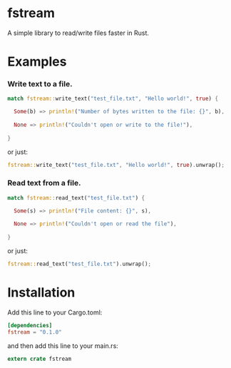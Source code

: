 # fstream
A simple library to read/write files faster in Rust.

# Examples
### Write text to a file.
```rust
match fstream::write_text("test_file.txt", "Hello world!", true) {

  Some(b) => println!("Number of bytes written to the file: {}", b),
  
  None => println!("Couldn't open or write to the file!"),
  
}
```

or just:
```rust
fstream::write_text("test_file.txt", "Hello world!", true).unwrap();
```

### Read text from a file.
```rust
match fstream::read_text("test_file.txt") {

  Some(s) => println!("File content: {}", s),
        
  None => println!("Couldn't open or read the file"),
        
}
```

or just:
```rust
fstream::read_text("test_file.txt").unwrap();
```

# Installation

Add this line to your Cargo.toml:

```toml
[dependencies]
fstream = "0.1.0"
```

and then add this line to your main.rs:

```rust
extern crate fstream
```
